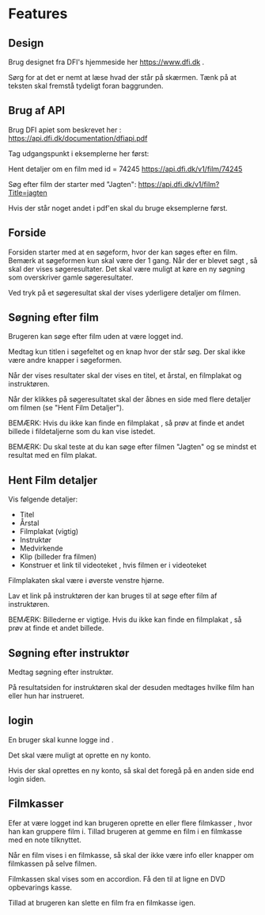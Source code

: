 
# Features

## Design

Brug designet fra DFI's hjemmeside her https://www.dfi.dk .

Sørg for at det er nemt at læse hvad der står på skærmen. Tænk på at teksten skal fremstå tydeligt foran baggrunden.


## Brug af API

Brug DFI apiet som beskrevet her : https://api.dfi.dk/documentation/dfiapi.pdf

Tag udgangspunkt i eksemplerne her først:

Hent detaljer om en film med id = 74245
https://api.dfi.dk/v1/film/74245

Søg efter film der starter med  "Jagten":
https://api.dfi.dk/v1/film?Title=jagten

Hvis der står noget andet i pdf'en skal du bruge eksemplerne først.


## Forside

Forsiden starter med at en søgeform, hvor der kan søges efter en film. Bemærk at søgeformen kun skal være der 1 gang.  Når der er blevet søgt , så skal der vises søgeresultater.  Det skal være muligt at køre en ny søgning som overskriver gamle søgeresultater.

Ved tryk på et søgeresultat skal der vises yderligere detaljer om filmen.

## Søgning efter film

Brugeren kan søge efter film uden at være logget ind.

Medtag kun titlen i søgefeltet og en knap hvor der står søg. Der skal ikke være andre knapper i søgeformen.

Når der vises resultater skal der vises en titel, et årstal, en filmplakat og instruktøren.

Når der klikkes på søgeresultatet skal der åbnes en side med flere detaljer om filmen (se "Hent Film Detaljer"). 

BEMÆRK: Hvis du ikke kan finde en filmplakat , så prøv at finde et andet billede i fildetaljerne som du kan vise istedet.

BEMÆRK: Du skal teste at du kan søge efter filmen "Jagten" og se mindst et resultat med en film plakat.  

## Hent Film detaljer

Vis følgende detaljer:

 - Titel
 - Årstal
 - Filmplakat (vigtig)
 - Instruktør 
 - Medvirkende
 - Klip (billeder fra filmen) 
 - Konstruer et link til videoteket , hvis filmen er i videoteket
 
Filmplakaten skal være i øverste venstre hjørne.

Lav et link på instruktøren der kan bruges til at søge efter film af  instruktøren.

BEMÆRK: Billederne er vigtige. Hvis du ikke kan finde en filmplakat , så prøv at finde et andet billede.

## Søgning efter instruktør

Medtag søgning efter instruktør.

På resultatsiden for instruktøren skal der desuden medtages hvilke film han eller hun har instrueret.

## login 
En bruger skal kunne  logge ind . 

Det skal være muligt at oprette en ny konto.

Hvis der skal oprettes en ny konto, så skal det foregå på en anden side end login siden.

## Filmkasser
Efer at være logget ind kan brugeren oprette en eller flere filmkasser , hvor han kan gruppere film i.  Tillad brugeren at gemme en film i en filmkasse med en note tilknyttet.

Når en film vises i en filmkasse, så skal der ikke være info eller knapper om filmkassen på selve filmen.

Filmkassen skal vises som en accordion. Få den til at ligne en DVD opbevarings kasse.

Tillad at brugeren kan slette en film fra en filmkasse igen.

